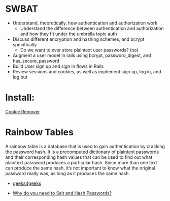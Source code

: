 # SWBAT
- Understand, theoretically, how authentication and authorization work
    - Understand the difference between authentication and authorization and how they fit under the umbrella topic auth
- Discuss different encryption and hashing schemes, and bcrypt specifically
    - Do we want to ever store plaintext user passwords? (no)
- Augment a user model in rails using bcrypt, password_digest, and has_secure_password
- Build User sign up and sign in flows in Rails
- Review sessions and cookies, as well as implement sign up, log in, and log out

# Install:
[Cookie Remover](https://chrome.google.com/webstore/detail/cookie-remover/kcgpggonjhmeaejebeoeomdlohicfhce?hl=en)

# Rainbow Tables
A rainbow table is a database that is used to gain authentication by cracking the password hash. It is a precomputed dictionary of plaintext passwords and their corresponding hash values that can be used to find out what plaintext password produces a particular hash. Since more than one text can produce the same hash, it’s not important to know what the original password really was, as long as it produces the same hash.
- [geeks4geeks](https://www.geeksforgeeks.org/understanding-rainbow-table-attack/)

- [Why do you need to Salt and Hash Passwords?](https://culttt.com/2013/01/21/why-do-you-need-to-salt-and-hash-passwords/#:~:text=%E2%80%9CHashing%E2%80%9D%20passwords%20is%20the%20common%20approach%20to%20storing%20passwords%20securely.&text=Hashing%20a%20password%20is%20good,for%20a%20human%20to%20read.)
